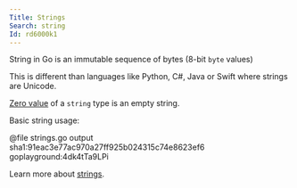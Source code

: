 ```yaml
---
Title: Strings
Search: string
Id: rd6000k1
---
```

String in Go is an immutable sequence of bytes (8-bit `byte` values)

This is different than languages like Python, C#, Java or Swift where strings are Unicode.

[Zero value](a-6069) of a `string` type is an empty string.

Basic string usage:

@file strings.go output sha1:91eac3e77ac970a27ff925b024315c74e8623ef6 goplayground:4dk4tTa9LPi

Learn more about [strings](a-9666).
